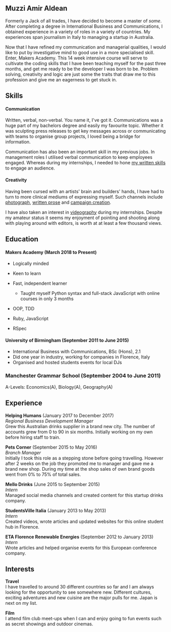 ## Muzzi Amir Aldean

Formerly a Jack of all trades, I have decided to become a master of *some*. After completing a degree in International Business and Communications, I obtained experience in a variety of roles in a variety of countries. My experiences span journalism in Italy to managing a startup in Australia.

Now that I have refined my communication and managerial qualities, I would like to put by investigative mind to good use in a more specialised skill. Enter, Makers Academy. This 14 week intensive course will serve to cultivate the coding skills that I have been teaching myself for the past three months, and get me ready to be the developer I was born to be. Problem solving, creativity and logic are just some the traits that draw me to this profession and give me an eagerness to get stuck in.


## Skills

#### Communication

Written, verbal, non-verbal. You name it, I've got it.
Communications was a huge part of my bachelors degree and easily my favourite topic. Whether it was sculpting press releases to get key messages across or communicating with teams to organise group projects, I loved being a bridge for information.

Communication has also been an important skill in my previous jobs. In management roles I utilised verbal communication to keep employees engaged. Whereas during my internships, I needed to hone [my written skills](https://blog.studentsville.it/author/amir-aldean/) to engage an audience.

#### Creativity

Having been cursed with an artists' brain and builders' hands, I have had to turn to more clinical mediums of expressing myself. Such channels include [photograph](https://www.instagram.com/mellomelonjuice/?hl=en), [written prose](https://blog.studentsville.it/in_florence/best-cocktails-bitter-bar-florence-italy-review/) and [campaign creation](http://mellodrinks.co.uk/escape-the-ordinary-win-a-gopro-camera/).

I have also taken an interest in [videography](https://www.youtube.com/watch?v=LWgON8d9CaM) during my internships. Despite my amateur status it seems my enjoyment of pointing and shooting along with playing around with editors, is worth at at least a few thousand views.


## Education

#### Makers Academy (March 2018 to Present)

- Logically minded
- Keen to learn
- Fast, independent learner
  - Taught myself Python syntax and full-stack JavaScript with online courses in only 3 months

- OOP, TDD
- Ruby, JavaScript
- RSpec

#### University of Birmingham (September 2011 to June 2015)

- International Business with Communications, BSc (Hons), 2.1
- Did one year in industry, working for companies in Florence, Italy
- Organised and hosted students events for local DJs

### Manchester Grammar School (September 2004 to June 2011)  
A-Levels: Economics(A), Biology(A), Geography(A)


## Experience

**Helping Humans** (January 2017 to December 2017)    
*Regional Business Development Manager*   
Grew this Australian drinks supplier in a brand new city. The number of accounts grew from 0 to 90 in six months. Initially working on my own before hiring staff to train.

**Pets Corner** (September 2015 to May 2016)   
*Branch Manager*  
Initially I took this role as a stepping stone before going travelling. However after 2 weeks on the job they promoted me to manager and gave me a brand new shop.
During my time at the shop sales of own brand goods went from 0% to 75% of total sales.

**Mello Drinks** (June 2015 to September 2015)  
*Intern*   
Managed social media channels and created content for this startup drinks company.

**StudentsVille Italia** (January 2013 to May 2013)  
*Intern*   
Created videos, wrote articles and updated websites for this online student hub in Florence.

**ETA Florence Renewable Energies** (September 2012 to January 2013)  
*Intern*   
Wrote articles and helped organise events for this European conference company.

## Interests
**Travel**   
I have travelled to around 30 different countries so far and I am always looking for the opportunity to see somewhere new. Different cultures, exciting adventures and new cuisine are the major pulls for me. Japan is next on my list.

**Film**   
I attend film club meet-ups when I can and enjoy going to fun events such as secret showings and outdoor cinemas.
